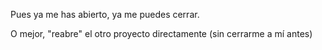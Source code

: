 Pues ya me has abierto, ya me puedes cerrar.

O mejor, "reabre" el otro proyecto directamente (sin cerrarme a mí antes)
